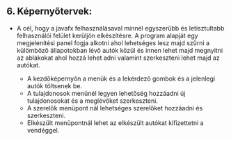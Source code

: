 ## 6. **Képernyőtervek:**

- A cél, hogy a javafx felhasználásaval minnél egyszerűbb és letisztultabb felhasználói felület kerüljön elkészítésre. A program alapját egy megjelenítési panel fogja alkotni ahol lehetséges lesz majd szűrni a külömböző állapotokban lévő autók közül és innen lehet majd megnyitni az ablakokat ahol hozzá lehet adni valamint szerkeszteni lehet majd az autókat. 

    - A kezdőképernyőn a menük és a lekérdező gombok és a jelenlegi autók töltsenek be.
    - A tulajdonosok menünél legyen lehetőség hozzáadni új tulajdonosokat és a meglévőket szerkeszteni.
    - A szerelők menüpont nál lehetséges szerelőket hozzáadni és szerkeszteni.
    - Elkészült menüpontnál lehet az elkészült autókat kifizettetni a vendéggel.
